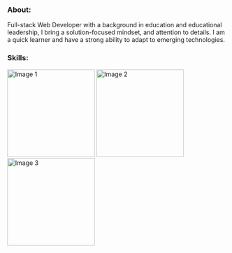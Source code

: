 ### About:
Full-stack Web Developer with a background in education and educational leadership, I bring a solution-focused mindset, and attention to details. I am a quick learner and have a strong ability to adapt to emerging technologies.

### Skills:
<div>
  <img src="https://github.com/moayyadsaleh/moayyadsaleh/blob/main/assets/137034202/c0eece69-e2a3-4897-ba29-0aea18a8848f.jpg?raw=true" alt="Image 1" width="200" height="200" />
  <img src="image2.jpg" alt="Image 2" width="200" height="200" />
  <img src="image3.jpg" alt="Image 3" width="200" height="200" />
</div>
